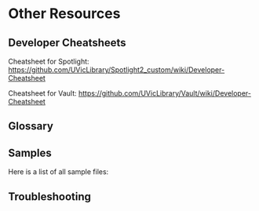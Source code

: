 # Other Resources

## Developer Cheatsheets

Cheatsheet for Spotlight: https://github.com/UVicLibrary/Spotlight2_custom/wiki/Developer-Cheatsheet

Cheatsheet for Vault: https://github.com/UVicLibrary/Vault/wiki/Developer-Cheatsheet

## Glossary

## Samples
Here is a list of all sample files:

## Troubleshooting
